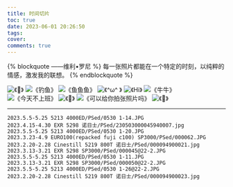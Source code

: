 ```yaml
---
title: 时间切片
toc: true
date: 2023-06-01 20:26:50
tags:
cover:
comments: true
---
```


{% blockquote ——维利•罗尼 %}
每一张照片都能在一个特定的时刻，以纯粹的情感，激发我的联想。
{% endblockquote %}


![《🌊》](https://image.whrblog.online/file/whrblog-image/2023/06/0530%201-14.JPG)
![《钓鱼》](https://image.whrblog.online/file/whrblog-image/2023/06/230503000045940007.JPG)
![《鱼鱼鱼》](https://image.whrblog.online/file/whrblog-image/2023/06/0530%201-20.JPG)
![《^ω^ 》](https://image.whrblog.online/file/whrblog-image/2023/06/000062.JPG)
![《Hi》](https://image.whrblog.online/file/whrblog-image/2023/06/000094900021.jpg)
![《牛牛》](https://image.whrblog.online/file/whrblog-image/2023/06/000045.JPG)
![《今天不上班》](https://image.whrblog.online/file/whrblog-image/2023/06/0530%201-11.JPG)
![《👒》](https://image.whrblog.online/file/whrblog-image/2023/06/000050.JPG)
![《可以给你拍张照片吗》](https://image.whrblog.online/file/whrblog-image/2023/06/0530%201-26.JPG)
![《🎈》](https://image.whrblog.online/file/whrblog-image/2023/06/000094900023.jpg?x480)

---
```
2023.5.5-5.25 5213 4000ED/PSed/0530 1-14.JPG
2023.4.15-4.30 EXR 5298 诺日士/PSed/230503000045940007.jpg
2023.5.5-5.25 5213 4000ED/PSed/0530 1-20.JPG
2023.3.23-4.9 EURO100(repacked fuji c100) SP3000/PSed/000062.JPG
2023.2.20-2.28 Cinestill 5219 800T 诺日士/PSed/000094900021.jpg
2023.3.13-3.21 EXR 5298 SP3000/PSed/000045@22-2.JPG
2023.5.5-5.25 5213 4000ED/PSed/0530 1-11.JPG
2023.3.13-3.21 EXR 5298 SP3000/PSed/000050@22-2.JPG
2023.5.5-5.25 5213 4000ED/PSed/0530 1-26@22-2.JPG
2023.2.20-2.28 Cinestill 5219 800T 诺日士/PSed/000094900023.jpg
```
